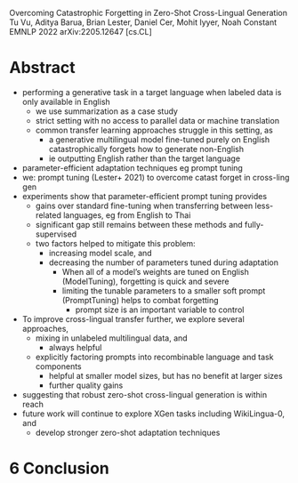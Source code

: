 Overcoming Catastrophic Forgetting in Zero-Shot Cross-Lingual Generation
Tu Vu, Aditya Barua, Brian Lester, Daniel Cer, Mohit Iyyer, Noah Constant
EMNLP 2022 arXiv:2205.12647 [cs.CL]

# Abstract

* performing a generative task in a target language
  when labeled data is only available in English
  * we use summarization as a case study
  * strict setting with no access to parallel data or machine translation
  * common transfer learning approaches struggle in this setting, as
    * a generative multilingual model fine-tuned purely on English
      catastrophically forgets how to generate non-English
    * ie outputting English rather than the target language
* parameter-efficient adaptation techniques eg prompt tuning
* we: prompt tuning (Lester+ 2021) to overcome catast forget in cross-ling gen
* experiments show that parameter-efficient prompt tuning provides
  * gains over standard fine-tuning when transferring between less-related
    languages, eg from English to Thai
  * significant gap still remains between these methods and fully-supervised
  * two factors helped to mitigate this problem:
    * increasing model scale, and
    * decreasing the number of parameters tuned during adaptation
      * When all of a model’s weights are tuned on English (ModelTuning),
        forgetting is quick and severe
      * limiting the tunable parameters to a smaller soft prompt (PromptTuning)
        helps to combat forgetting
        * prompt size is an important variable to control
* To improve cross-lingual transfer further, we explore several approaches,
  * mixing in unlabeled multilingual data, and
    * always helpful
  * explicitly factoring prompts into recombinable language and task components
    * helpful at smaller model sizes, but has no benefit at larger sizes
    * further quality gains
* suggesting that robust zero-shot cross-lingual generation is within reach
* future work will continue to explore XGen tasks including WikiLingua-0, and
  * develop stronger zero-shot adaptation techniques

# 6 Conclusion
